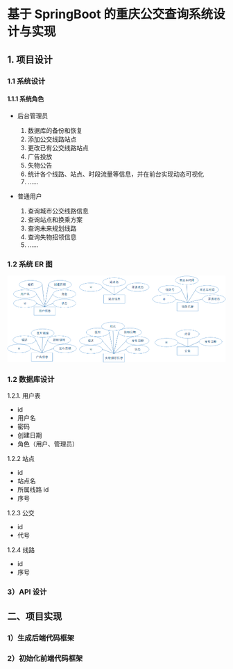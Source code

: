 # 基于 SpringBoot 的重庆公交查询系统设计与实现

## 1. 项目设计

### 1.1 系统设计

#### 1.1.1 系统角色

 - 后台管理员

   1. 数据库的备份和恢复
   2. 添加公交线路站点
   3. 更改已有公交线路站点
   4. 广告投放
   5. 失物公告
   6. 统计各个线路、站点、时段流量等信息，并在前台实现动态可视化
   7. ……

 - 普通用户

   1. 查询城市公交线路信息
   2. 查询站点和换乘方案
   3. 查询未来规划线路
   4. 查询失物招领信息
   5. ……

### 1.2 系统 ER 图

![系统 ER 图](系统ER图.png)

### 1.2 数据库设计

1.2.1. 用户表
  + id
  + 用户名
  + 密码
  + 创建日期
  + 角色（用户、管理员）

1.2.2 站点
  + id
  + 站点名
  + 所属线路 id
  + 序号

1.2.3 公交
  + id
  + 代号

1.2.4 线路
  + id
  + 序号

### 3）API 设计

## 二、项目实现

### 1）生成后端代码框架

### 2）初始化前端代码框架

